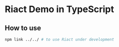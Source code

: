 # Riact Demo in TypeScript

## How to use
```bash
npm link ../../ # to use Riact under development
```
